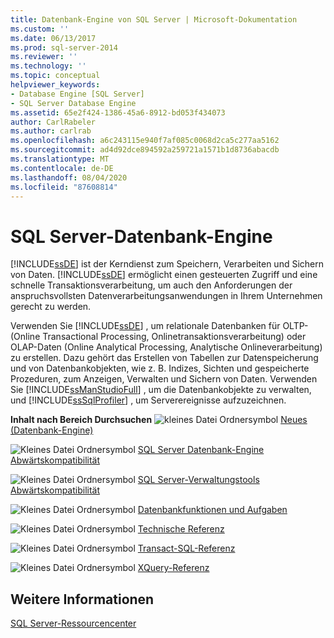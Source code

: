 ```yaml
---
title: Datenbank-Engine von SQL Server | Microsoft-Dokumentation
ms.custom: ''
ms.date: 06/13/2017
ms.prod: sql-server-2014
ms.reviewer: ''
ms.technology: ''
ms.topic: conceptual
helpviewer_keywords:
- Database Engine [SQL Server]
- SQL Server Database Engine
ms.assetid: 65e2f424-1386-45a6-8912-bd053f434073
author: CarlRabeler
ms.author: carlrab
ms.openlocfilehash: a6c243115e940f7af085c0068d2ca5c277aa5162
ms.sourcegitcommit: ad4d92dce894592a259721a1571b1d8736abacdb
ms.translationtype: MT
ms.contentlocale: de-DE
ms.lasthandoff: 08/04/2020
ms.locfileid: "87608814"
---
```

# <a name="sql-server-database-engine"></a>SQL Server-Datenbank-Engine
  [!INCLUDE[ssDE](../includes/ssde-md.md)] ist der Kerndienst zum Speichern, Verarbeiten und Sichern von Daten. [!INCLUDE[ssDE](../includes/ssde-md.md)] ermöglicht einen gesteuerten Zugriff und eine schnelle Transaktionsverarbeitung, um auch den Anforderungen der anspruchsvollsten Datenverarbeitungsanwendungen in Ihrem Unternehmen gerecht zu werden.

 Verwenden Sie [!INCLUDE[ssDE](../includes/ssde-md.md)] , um relationale Datenbanken für OLTP- (Online Transactional Processing, Onlinetransaktionsverarbeitung) oder OLAP-Daten (Online Analytical Processing, Analytische Onlineverarbeitung) zu erstellen. Dazu gehört das Erstellen von Tabellen zur Datenspeicherung und von Datenbankobjekten, wie z. B. Indizes, Sichten und gespeicherte Prozeduren, zum Anzeigen, Verwalten und Sichern von Daten. Verwenden Sie [!INCLUDE[ssManStudioFull](../includes/ssmanstudiofull-md.md)] , um die Datenbankobjekte zu verwalten, und [!INCLUDE[ssSqlProfiler](../includes/sssqlprofiler-md.md)] , um Serverereignisse aufzuzeichnen.

 **Inhalt nach Bereich Durchsuchen** ![kleines Datei Ordnersymbol](../../2014/integration-services/media/filefolder-small.gif "Kleines Dateiordnersymbol") [Neues (Datenbank-Engine)](whats-new-in-sql-server-2016.md)

 ![Kleines Datei Ordnersymbol](../../2014/integration-services/media/filefolder-small.gif "Kleines Dateiordnersymbol") [SQL Server Datenbank-Engine Abwärtskompatibilität](sql-server-database-engine-backward-compatibility.md)

 ![Kleines Datei Ordnersymbol](../../2014/integration-services/media/filefolder-small.gif "Kleines Dateiordnersymbol") [SQL Server-Verwaltungstools Abwärtskompatibilität](../../2014/database-engine/sql-server-management-tools-backward-compatibility.md)

 ![Kleines Datei Ordnersymbol](../../2014/integration-services/media/filefolder-small.gif "Kleines Dateiordnersymbol") [Datenbankfunktionen und Aufgaben](../../2014/database-engine/database-engine-features-and-tasks.md)

 ![Kleines Datei Ordnersymbol](../../2014/integration-services/media/filefolder-small.gif "Kleines Dateiordnersymbol") [Technische Referenz](../../2014/database-engine/technical-reference-database-engine.md)

 ![Kleines Datei Ordnersymbol](../../2014/integration-services/media/filefolder-small.gif "Kleines Dateiordnersymbol") [Transact-SQL-Referenz](/sql/t-sql/language-reference)

 ![Kleines Datei Ordnersymbol](../../2014/integration-services/media/filefolder-small.gif "Kleines Dateiordnersymbol") [XQuery-Referenz](/sql/xquery/xquery-language-reference-sql-server)

## <a name="see-also"></a>Weitere Informationen
 [SQL Server-Ressourcencenter](https://go.microsoft.com/fwlink/?LinkId=219676)



